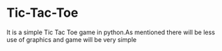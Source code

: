 # Tic-Tac-Toe
It is a simple Tic Tac Toe game in python.As mentioned there will be less use of graphics and game will be very simple 
